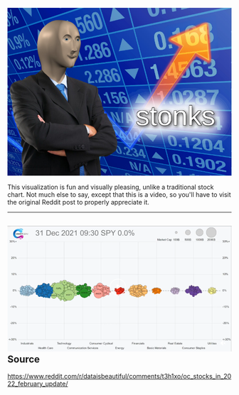 ![stonks](/images/stonksmeme.png)

This visualization is fun and visually pleasing, unlike a traditional stock chart.
Not much else to say, except that this is a video, so you'll have to visit the original Reddit post to properly appreciate it.

---
![stonks](/images/screenie_stonks.png)
Source
---
https://www.reddit.com/r/dataisbeautiful/comments/t3h1xo/oc_stocks_in_2022_february_update/
